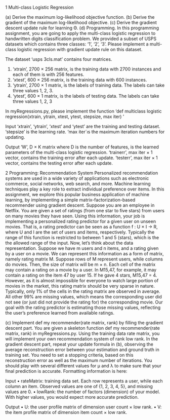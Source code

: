 
1 Multi-class Logistic Regression

(a) Derive the maximum log-likelihood objective function.
(b) Derive the gradient of the maximum log-likelihood objective.
(c) Derive the gradient descent update rule for learning Θ.
(d) Programming. In this programming assignment, you are going to apply the multi-class logistic regression
to handwritten digits classification problem. We provided a subset of USPS datasets which contains
three classes: ‘1’, ‘2’, ‘3’. Please implement a multi-class logistic regression with gradient update rule on this
dataset.

The dataset ‘usps 3cls.mat’ contains four matrices.
1. ‘xtrain’, 2700 × 256 matrix, is the training data with 2700 instances and each of them is with 256
features.
2. ‘xtest’, 600 × 256 matrix, is the training data with 600 instances.
3. ‘ytrain’, 2700 × 1 matrix, is the labels of training data. The labels can take three values 1, 2, 3.
4. ‘ytest’, 600 × 1 matrix, is the labels of testing data. The labels can take three values 1, 2, 3

In myRegressions.py, please implement the function
‘def multiclass logistic regression(xtrain, ytrain, xtest, ytest, stepsize, max iter) ’

Input
‘xtrain’, ‘ytrain’, ‘xtest’ and ‘ytest’ are the training and testing dataset.
‘stepsize’ is the learning rate.
‘max iter´ıs the maximum iteration numbers for updating.

Output
‘W’, D × K matrix where D is the number of features, is the learned parameters of the multi-class
logistic regression.
‘trainerr’, max iter × 1 vector, contains the training error after each update.
‘testerr’, max iter × 1 vector, contains the testing error after each update.

2 Programming: Recommendation System
Personalized recommendation systems are used in a wide variety of applications such as electronic commerce,
social networks, web search, and more. Machine learning techniques play a key role to extract individual
preference over items. In this assignment, we explore this popular business application of machine learning,
by implementing a simple matrix-factorization-based recommender using gradient descent.
Suppose you are an employee in Netflix. You are given a set of ratings (from one star to five stars)
from users on many movies they have seen. Using this information, your job is implementing a personalized
rating predictor for a given user on unseen movies. That is, a rating predictor can be seen as a function
f : U × I → R, where U and I are the set of users and items, respectively. Typically the range of this
function is restricted to between 1 and 5 (stars), which is the the allowed range of the input.
Now, let’s think about the data representation. Suppose we have m users and n items, and a rating
given by a user on a movie. We can represent this information as a form of matrix, namely rating matrix M.
Suppose rows of M represent users, while columns do movies. Then, the size of matrix will be m × n. Each
cell of the matrix may contain a rating on a movie by a user. In M15,47, for example, it may contain a rating
on the item 47 by user 15. If he gave 4 stars, M15,47 = 4. However, as it is almost impossible for everyone to
watch large portion of movies in the market, this rating matrix should be very sparse in nature. Typically,
only 1% of the cells in the rating matrix are observed in average. All other 99% are missing values, which
means the corresponding user did not see (or just did not provide the rating for) the corresponding movie.
Our goal with the rating predictor is estimating those missing values, reflecting the user’s preference learned
from available ratings.

(c) Implement def my recommender(rate matrix, rank) by filling the gradient descent part.
You are given a skeleton function def my recommender(rate matrix, rank) in myRegressions.py. Using
the training data rate matrix, you will implement your own recommendation system of rank low rank.
In the gradient descent part, repeat your update formula in (b), observing the average reconstruction error
between your estimation and ground truth in training set. You need to set a stopping criteria, based on this
reconstruction error as well as the maximum number of iterations. You should play with several different
values for µ and λ to make sure that your final prediction is accurate.
Formatting information is here:

Input
• rateMatrix: training data set. Each row represents a user, while each column an item. Observed
values are one of {1, 2, 3, 4, 5}, and missing values are 0.
• lowRank: the number of factors (dimension) of your model. With higher values, you would expect
more accurate prediction.

Output
• U: the user profile matrix of dimension user count × low rank.
• V: the item profile matrix of dimension item count × low rank.
